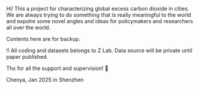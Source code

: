 Hi! This a project for characterizing global excess carbon dioxide in cities. We are always trying to do something that is really meaningful to the world and expolre some novel angles and ideas for policymakers and researchers all over the world.

Contents here are for backup.

‼️ All coding and datasets belongs to Z Lab. Data source will be private until paper published. 

Thx for all the support and supervision! 🥳

Chenya, Jan 2025 in Shenzhen
